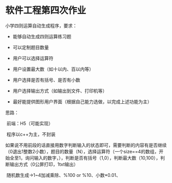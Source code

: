 # **软件工程第四次作业**

小学四则运算自动生成程序，要求：

- 能够自动生成四则运算练习题

- 可以定制题目数量

- 用户可以选择运算符

- 用户设置最大数（如十以内、百以内等）

- 用户选择是否有括号、是否有小数

- 用户选择输出方式（如输出到文件、打印机等）

- 最好能提供图形用户界面（根据自己能力选做，以完成上述功能为主）

  

思路：

​	前端：H5（可能实现）

​	程序以c++为主，不封装

​	如果说不用前段的话直接用数字判断输入的状态即可，需要判断的内容有是否继续（0退出1整数2小数），题目的数量（N），选择运算符（一个size==4的数组，开始全至1，询问输入的数字，），判断是否有括号（1,0），判断最大数（10,100），判断输出方式（0公屏打印，1txt输出）

​	随机数生成->1~4加减乘除、%100 or %10、小数*0.01、

​	